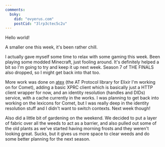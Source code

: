 ```yaml
---
comments:
  bsky:
    did: "ovyerus.com"
    postCid: "3lrp3ctec5c2u"
---
```


Hello world!

A smaller one this week, it's been rather chill.

I actually gave myself some time to relax with some gaming this week. Been
playing some modded Minecraft, just fooling around. It's definitely helped a bit
so I'm going to try and keep it up next week. Season 7 of THE FINALS also
dropped, so I might get back into that too.

More work was done on [atex](https://github.com/cometsh/atex) (the AT Protocol
library for Elixir I'm working on for Comet), adding a basic XPRC client which
is basically just a HTTP client wrapper for now, and an identity resolution
(handles and DIDs) service, with a cache currently in the works. I was planning
to get back into working on the lexicons for Comet, but I was really deep in the
identity resolution stuff and I didn't want to switch contexts. Next week
though!

Also did a little bit of gardening on the weekend. We decided to put a layer of
fabric over all the weeds to act as a barrier, and also pulled out some of the
old plants as we've started having morning frosts and they weren't looking
great. Sucks, but it gives us more space to clear weeds and do some better
planning for the next season.
